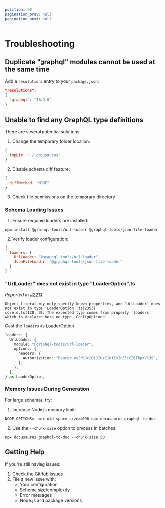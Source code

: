 ```yaml
---
position: 90
pagination_prev: null
pagination_next: null
---
```


# Troubleshooting

## Duplicate "graphql" modules cannot be used at the same time

Add a `resolutions` entry to your `package.json`:

```json title="package.json"
"resolutions": 
{
  "graphql": "16.9.0"
}
```

## Unable to find any GraphQL type definitions

There are several potential solutions:

1. Change the temporary folder location:
```js
{
  tmpDir: "./.docusaurus"
}
```

2. Disable schema diff feature:
```js
{
  diffMethod: "NONE" 
}
```

3. Check file permissions on the temporary directory

### Schema Loading Issues

1. Ensure required loaders are installed:
```shell
npm install @graphql-tools/url-loader @graphql-tools/json-file-loader
```

2. Verify loader configuration:
```js
{
  loaders: {
    UrlLoader: "@graphql-tools/url-loader",
    JsonFileLoader: "@graphql-tools/json-file-loader"
  }
}
```

### "UrlLoader" does not exist in type "LoaderOption".ts

*Reported in [#2213](https://github.com/graphql-markdown/graphql-markdown/issues/2213).*

```
Object literal may only specify known properties, and 'UrlLoader' does not exist in type 'LoaderOption'.ts(2353)
core.d.ts(128, 3): The expected type comes from property 'loaders' which is declared here on type 'ConfigOptions'
```

Cast the `loaders` as LoaderOption

```ts
loaders: {
  UrlLoader: {
    module: "@graphql-tools/url-loader",
    options: {
      headers: {
        Authorization: "Bearer eyJhbGciOiJIUzI1NiIsInR5cCI6IkpXVCJ9",
      },
    },
  },
} as LoaderOption,
```

### Memory Issues During Generation

For large schemas, try:

1. Increase Node.js memory limit:
```shell
NODE_OPTIONS=--max-old-space-size=4096 npx docusaurus graphql-to-doc
```

2. Use the `--chunk-size` option to process in batches:
```shell
npx docusaurus graphql-to-doc --chunk-size 50
```

## Getting Help

If you're still having issues:

1. Check the [GitHub issues](https://github.com/graphql-markdown/graphql-markdown/issues)
2. File a new issue with:
   - Your configuration
   - Schema size/complexity
   - Error messages
   - Node.js and package versions
